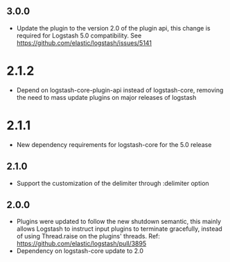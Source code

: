 ## 3.0.0
  - Update the plugin to the version 2.0 of the plugin api, this change is required for Logstash 5.0 compatibility. See https://github.com/elastic/logstash/issues/5141
# 2.1.2
  - Depend on logstash-core-plugin-api instead of logstash-core, removing the need to mass update plugins on major releases of logstash
# 2.1.1
  - New dependency requirements for logstash-core for the 5.0 release
## 2.1.0
 - Support the customization of the delimiter through :delimiter option

## 2.0.0
 - Plugins were updated to follow the new shutdown semantic, this mainly allows Logstash to instruct input plugins to terminate gracefully, 
   instead of using Thread.raise on the plugins' threads. Ref: https://github.com/elastic/logstash/pull/3895
 - Dependency on logstash-core update to 2.0

